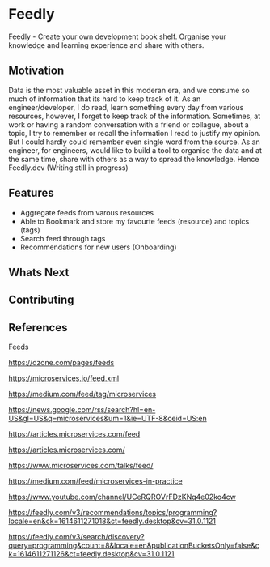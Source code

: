 # Feedly

Feedly - Create your own development book shelf. Organise your knowledge and learning experience and share with others.

## Motivation

Data is the most valuable asset in this moderan era, and we consume so much of information that its hard to keep track of it. As an engineer/developer, I do read, learn something every day from various resources, however, I forget to keep track of the information. Sometimes, at work or having a random conversation with a friend or collague, about a topic, I try to remember or recall the information I read to justify my opinion. But I could hardly could remember even single word from the source. As an engineer, for engineers, would like to build a tool to organise the data and at the same time, share with others as a way to spread the knowledge. Hence Feedly.dev (Writing still in progress)

## Features

- Aggregate feeds from varous resources
- Able to Bookmark and store my favourte feeds (resource) and topics (tags)
- Search feed through tags
- Recommendations for new users (Onboarding)

## Whats Next

## Contributing

## References

Feeds

  https://dzone.com/pages/feeds
  
  https://microservices.io/feed.xml
  
  https://medium.com/feed/tag/microservices
  
  https://news.google.com/rss/search?hl=en-US&gl=US&q=microservices&um=1&ie=UTF-8&ceid=US:en
  
  https://articles.microservices.com/feed
  
  https://articles.microservices.com/
  
  https://www.microservices.com/talks/feed/
  
  https://medium.com/feed/microservices-in-practice
  
  https://www.youtube.com/channel/UCeRQROVrFDzKNq4e02ko4cw
  
  https://feedly.com/v3/recommendations/topics/programming?locale=en&ck=1614611271018&ct=feedly.desktop&cv=31.0.1121
  
  https://feedly.com/v3/search/discovery?query=programming&count=8&locale=en&publicationBucketsOnly=false&ck=1614611271126&ct=feedly.desktop&cv=31.0.1121
  
  
